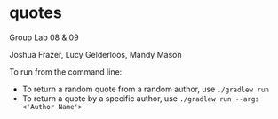 # quotes

Group Lab 08 & 09

Joshua Frazer, Lucy Gelderloos, Mandy Mason

To run from the command line:
- To return a random quote from a random author, use `./gradlew run`
- To return a quote by a specific author, use `./gradlew run --args <'Author Name'>`